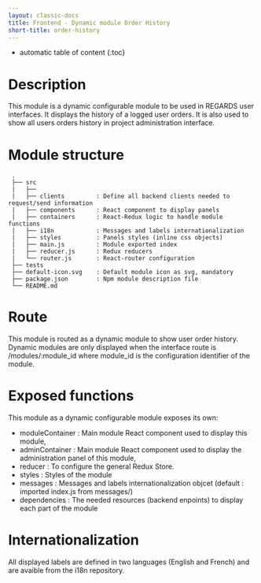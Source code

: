 ```yaml
---
layout: classic-docs
title: Frontend - Dynamic module Order History
short-title: order-history
---
```


* automatic table of content
{:toc}

# Description

This module is a dynamic configurable module to be used in REGARDS user interfaces. It displays the history of a logged user orders. It is also used to show all users orders history in project administration interface.

# Module structure
```
 .  
 ├── src  
 |   ├──  
 |   ├── clients         : Define all backend clients needed to request/send information  
 |   ├── components      : React component to display panels  
 |   ├── containers      : React-Redux logic to handle module functions  
 |   ├── i18n            : Messages and labels internationalization  
 |   ├── styles          : Panels styles (inline css objects)  
 |   ├── main.js         : Module exported index  
 |   ├── reducer.js      : Redux reducers  
 |   └── router.js       : React-router configuration  
 ├── tests  
 ├── default-icon.svg    : Default module icon as svg, mandatory
 ├── package.json        : Npm module description file  
 └── README.md  
```
# Route

This module is routed as a dynamic module to show user order history.
Dynamic modules are only displayed when the interface route is /modules/:module_id where module_id is the configuration identifier of the module.

# Exposed functions

This module as a dynamic configurable module exposes its own:
  - moduleContainer  : Main module React component used to display this module,
  - adminContainer   : Main module React component used to display the administration panel of this module,
  - reducer          : To configure the general Redux Store.
  - styles           : Styles of the module
  - messages         : Messages and labels internationalization objcet (default : imported index.js from messages/)
  - dependencies     : The needed resources (backend enpoints) to display each part of the module

# Internationalization

All displayed labels are defined in two languages (English and French) and are avaible from the i18n repository.
